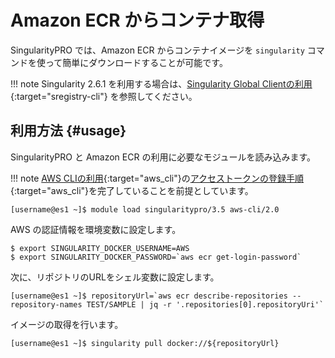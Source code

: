 # Amazon ECR からコンテナ取得

SingularityPRO では、Amazon ECR からコンテナイメージを ``singularity`` コマンドを使って簡単にダウンロードすることが可能です。

!!! note
    Singularity 2.6.1 を利用する場合は、[Singularity Global Clientの利用](/tips/sregistry-cli/){:target="sregistry-cli"} を参照してください。

## 利用方法 {#usage}
SingularityPRO と Amazon ECR の利用に必要なモジュールを読み込みます。

!!! note
    [AWS CLIの利用](/tips/awscli/){:target="aws_cli"}の[アクセストークンの登録手順](/tips/awscli/#_2){:target="aws_cli"}を完了していることを前提としています。

```
[username@es1 ~]$ module load singularitypro/3.5 aws-cli/2.0
```

AWS の認証情報を環境変数に設定します。
```
$ export SINGULARITY_DOCKER_USERNAME=AWS
$ export SINGULARITY_DOCKER_PASSWORD=`aws ecr get-login-password`
```

次に、リポジトリのURLをシェル変数に設定します。
```
[username@es1 ~]$ repositoryUrl=`aws ecr describe-repositories --repository-names TEST/SAMPLE | jq -r '.repositories[0].repositoryUri'`
```

イメージの取得を行います。
```
[username@es1 ~]$ singularity pull docker://${repositoryUrl}
```


